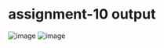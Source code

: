 # assignment-10 output
![image](https://user-images.githubusercontent.com/104209441/169962730-311320ed-2638-4f9b-9584-a7bf7584a7d1.png)
![image](https://user-images.githubusercontent.com/104209441/170186134-31d199b8-7500-4508-b209-ab6728a7c881.png)


